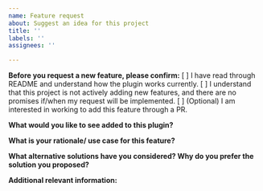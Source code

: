 ```yaml
---
name: Feature request
about: Suggest an idea for this project
title: ''
labels: ''
assignees: ''

---
```


**Before you request a new feature, please confirm:**
[ ] I have read through README and understand how the plugin works currently.
[ ] I understand that this project is not actively adding new features, and there are no promises if/when my request will be implemented.
[ ] (Optional) I am interested in working to add this feature through a PR.

**What would you like to see added to this plugin?**

**What is your rationale/ use case for this feature?**

**What alternative solutions have you considered? Why do you prefer the solution you proposed?**

**Additional relevant information:**
